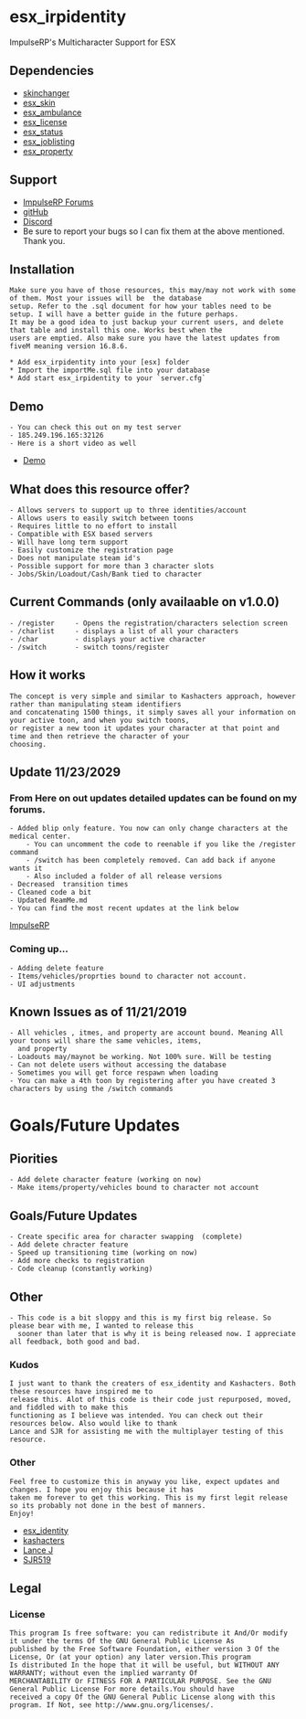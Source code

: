 # esx_irpidentity
 ImpulseRP's Multicharacter Support for ESX
## Dependencies
- [skinchanger](https://github.com/ESX-Org/skinchanger)
- [esx_skin](https://github.com/ESX-Org/esx_skin)
- [esx_ambulance](https://github.com/ESX-Org/esx_ambulancejob)
- [esx_license](https://github.com/ESX-Org/esx_license)
- [esx_status](https://github.com/ESX-Org/esx_status)
- [esx_joblisting](https://github.com/ESX-Org/esx_joblisting)
- [esx_property](https://github.com/ESX-Org/esx_property) 

## Support
- [ImpulseRP Forums](http://www.impulserp.com/forumdisplay.php?fid=17)
- [gitHub](https://github.com/CALauer/esx_irpidentity)
- [Discord](https://discord.gg/NqDGf3R)
- Be sure to report your bugs so I can fix them at the above mentioned. Thank you.

## Installation
	Make sure you have of those resources, this may/may not work with some of them. Most your issues will be  the database 
	setup. Refer to the .sql document for how your tables need to be setup. I will have a better guide in the future perhaps. 
	It may be a good idea to just backup your current users, and delete that table and install this one. Works best when the 
	users are emptied. Also make sure you have the latest updates from fiveM meaning version 16.8.6.

	* Add esx_irpidentity into your [esx] folder
	* Import the importMe.sql file into your database
	* Add start esx_irpidentity to your `server.cfg`

## Demo
	- You can check this out on my test server 
	- 185.249.196.165:32126
	- Here is a short video as well
- [Demo](https://www.youtube.com/watch?v=Z1N2Uw0TLe8)

## What does this resource offer?
	- Allows servers to support up to three identities/account
	- Allows users to easily switch between toons
	- Requires little to no effort to install
	- Compatible with ESX based servers
	- Will have long term support
	- Easily customize the registration page
	- Does not manipulate steam id's
	- Possible support for more than 3 character slots
	- Jobs/Skin/Loadout/Cash/Bank tied to character

## Current Commands  (only availaable on v1.0.0)
	- /register		- Opens the registration/characters selection screen
	- /charlist		- displays a list of all your characters
	- /char			- displays your active character
	- /switch 		- switch toons/register

## How it works
	The concept is very simple and similar to Kashacters approach, however rather than manipulating steam identifiers
	and concatenating 1500 things, it simply saves all your information on your active toon, and when you switch toons,
	or register a new toon it updates your character at that point and time and then retrieve the character of your
	choosing. 
## Update 11/23/2029
###	From Here on out updates detailed updates can be found on my forums.
	- Added blip only feature. You now can only change characters at the medical center.
		- You can uncomment the code to reenable if you like the /register command
		- /switch has been completely removed. Can add back if anyone wants it
		- Also included a folder of all release versions
	- Decreased  transition times
	- Cleaned code a bit
	- Updated ReamMe.md
	- You can find the most recent updates at the link below
[ImpulseRP](https://impulserp.com/forumdisplay.php?fid=12)
### Coming up...
	- Adding delete feature
	- Items/vehicles/proprties bound to character not account.
	- UI adjustments
## Known Issues as of 11/21/2019
	- All vehicles , itmes, and property are account bound. Meaning All your toons will share the same vehicles, items, 
	  and property
	- Loadouts may/maynot be working. Not 100% sure. Will be testing
	- Can not delete users without accessing the database
	- Sometimes you will get force respawn when loading
	- You can make a 4th toon by registering after you have created 3 characters by using the /switch commands

# Goals/Future Updates
## Piorities
	- Add delete character feature (working on now)
	- Make items/property/vehicles bound to character not account

## Goals/Future Updates
	- Create specific area for character swapping  (complete)
	- Add delete chracter feature
	- Speed up transitioning time (working on now)
	- Add more checks to registration 
	- Code cleanup (constantly working)

## Other
	- This code is a bit sloppy and this is my first big release. So please bear with me, I wanted to release this 
	  sooner than later that is why it is being released now. I appreciate all feedback, both good and bad. 

### Kudos
	I just want to thank the creaters of esx_identity and Kashacters. Both these resources have inspired me to
	release this. Alot of this code is their code just repurposed, moved, and fiddled with to make this 
	functioning as I believe was intended. You can check out their resources below. Also would like to thank 
	Lance and SJR for assisting me with the multiplayer testing of this resource. 	

### Other
	Feel free to customize this in anyway you like, expect updates and changes. I hope you enjoy this because it has
	taken me forever to get this working. This is my first legit release so its probably not done in the best of manners. 
	Enjoy!

- [esx_identity](https://github.com/ESX-Org/esx_identity)
- [kashacters](https://github.com/KASHZIN/kashacters)
- [Lance J](https://github.com/LanceJohnsonJr)
- [SJR519](https://github.com/SJR519)

## Legal
### License

	This program Is free software: you can redistribute it And/Or modify it under the terms Of the GNU General Public License As 
	published by the Free Software Foundation, either version 3 Of the License, Or (at your option) any later version.This program 
	Is distributed In the hope that it will be useful, but WITHOUT ANY WARRANTY; without even the implied warranty Of 
	MERCHANTABILITY Or FITNESS FOR A PARTICULAR PURPOSE. See the GNU General Public License For more details.You should have 
	received a copy Of the GNU General Public License along with this program. If Not, see http://www.gnu.org/licenses/.